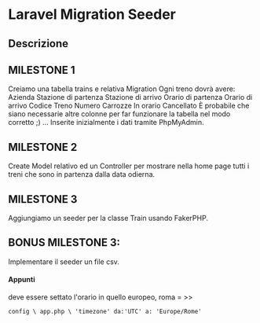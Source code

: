# Laravel Migration Seeder

## Descrizione

## MILESTONE 1
Creiamo una tabella trains e relativa Migration
Ogni treno dovrà avere:
Azienda
Stazione di partenza
Stazione di arrivo
Orario di partenza
Orario di arrivo
Codice Treno
Numero Carrozze
In orario
Cancellato
È probabile che siano necessarie altre colonne per far funzionare la tabella nel modo corretto ;) ...
Inserite inizialmente i dati tramite PhpMyAdmin.

## MILESTONE 2
Create Model relativo ed un Controller per mostrare nella home page tutti i treni che sono in partenza dalla data odierna.

## MILESTONE 3
Aggiungiamo un seeder per la classe Train usando FakerPHP.

## BONUS MILESTONE 3:
Implementare il seeder un file csv.


#### Appunti

deve essere settato l'orario in quello europeo, roma = >>

`config \ app.php \ 'timezone' da:'UTC' a: 'Europe/Rome'`